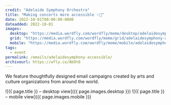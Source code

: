 ```yaml
---
credit: "Adelaide Symphony Orchestra"
title: "Making concerts more accessible ✨🎺"
date: 2022-10-01T00:00:00-0800
dateadded: 2022-10-01
images:
  desktop: "https://media.wordfly.com/wordfly/mome/desktop/adelaidesymphony-accessible.jpg"
  grid: "https://media.wordfly.com/wordfly/mome/grid/adelaidesymphony-accessible.jpg"
  mobile: "https://media.wordfly.com/wordfly/mome/mobile/adelaidesymphony-accessible.jpg"
tags:
  - event
permalink: /emails/adelaidesymphony-accessible/
archiveurl: https://wfly.co/Ab9t8
---
```

We feature thoughtfully designed email campaigns created by arts and culture organizations from around the world.

![{{ page.title }} – desktop view]({{ page.images.desktop }})
![{{ page.title }} – mobile view]({{ page.images.mobile }})
